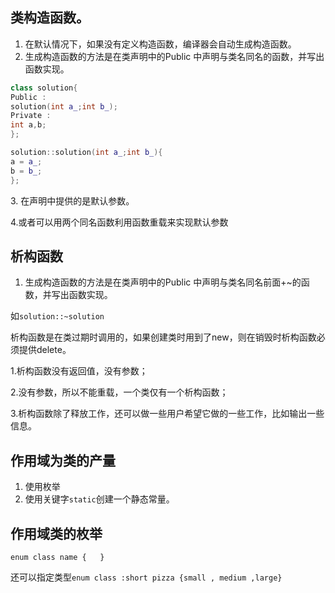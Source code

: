 ## 类构造函数。

1.  在默认情况下，如果没有定义构造函数，编译器会自动生成构造函数。
2.  生成构造函数的方法是在类声明中的Public 中声明与类名同名的函数，并写出函数实现。

```cpp
class solution{
Public :
solution(int a_;int b_);
Private :
int a,b;
};

solution::solution(int a_;int b_){
a = a_;
b = b_;
};
```

&#x20;3\. 在声明中提供的是默认参数。

4.或者可以用两个同名函数利用函数重载来实现默认参数

## 析构函数

1.  生成构造函数的方法是在类声明中的Public 中声明与类名同名前面+\~的函数，并写出函数实现。

如`solution::~solution`

析构函数是在类过期时调用的，如果创建类时用到了new，则在销毁时析构函数必须提供delete。

1.析构函数没有返回值，没有参数；

2.没有参数，所以不能重载，一个类仅有一个析构函数；

3.析构函数除了释放工作，还可以做一些用户希望它做的一些工作，比如输出一些信息。

## 作用域为类的产量

1.  使用枚举
2.  使用关键字`static`创建一个静态常量。

## 作用域类的枚举 &#x20;

`enum class name {   }`

还可以指定类型`enum class :short pizza {small , medium ,large}`
